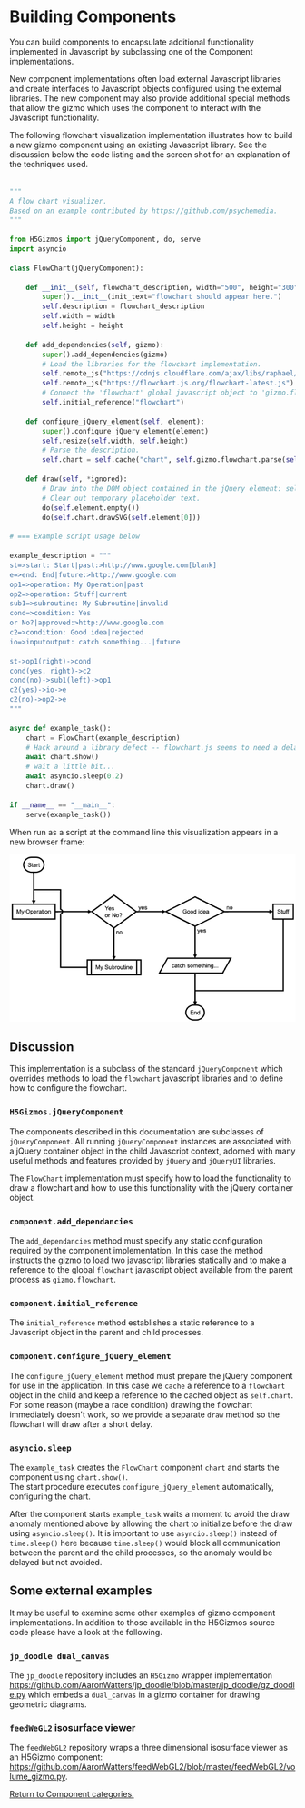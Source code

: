 
# Building Components

You can build components to encapsulate additional functionality implemented in Javascript
by subclassing one of the Component implementations.

New component implementations often load external Javascript libraries and create interfaces
to Javascript objects configured using the external libraries.
The new component may also provide additional special methods that allow the gizmo which
uses the component to interact with the Javascript functionality. 


The following flowchart visualization implementation illustrates how to 
build a new gizmo component using an existing Javascript library.
See the discussion below the code listing and the screen shot for
an explanation of the techniques used.

```Python

"""
A flow chart visualizer.
Based on an example contributed by https://github.com/psychemedia.
"""

from H5Gizmos import jQueryComponent, do, serve
import asyncio

class FlowChart(jQueryComponent):

    def __init__(self, flowchart_description, width="500", height="300"):
        super().__init__(init_text="flowchart should appear here.")
        self.description = flowchart_description
        self.width = width
        self.height = height

    def add_dependencies(self, gizmo):
        super().add_dependencies(gizmo)
        # Load the libraries for the flowchart implementation.
        self.remote_js("https://cdnjs.cloudflare.com/ajax/libs/raphael/2.3.0/raphael.min.js")
        self.remote_js("https://flowchart.js.org/flowchart-latest.js")
        # Connect the 'flowchart' global javascript object to 'gizmo.flowchart'
        self.initial_reference("flowchart")

    def configure_jQuery_element(self, element):
        super().configure_jQuery_element(element)
        self.resize(self.width, self.height)
        # Parse the description.
        self.chart = self.cache("chart", self.gizmo.flowchart.parse(self.description))

    def draw(self, *ignored):
        # Draw into the DOM object contained in the jQuery element: self.element[0]
        # Clear out temporary placeholder text.
        do(self.element.empty())
        do(self.chart.drawSVG(self.element[0]))

# === Example script usage below

example_description = """
st=>start: Start|past:>http://www.google.com[blank]
e=>end: End|future:>http://www.google.com
op1=>operation: My Operation|past
op2=>operation: Stuff|current
sub1=>subroutine: My Subroutine|invalid
cond=>condition: Yes
or No?|approved:>http://www.google.com
c2=>condition: Good idea|rejected
io=>inputoutput: catch something...|future

st->op1(right)->cond
cond(yes, right)->c2
cond(no)->sub1(left)->op1
c2(yes)->io->e
c2(no)->op2->e
"""

async def example_task():
    chart = FlowChart(example_description)
    # Hack around a library defect -- flowchart.js seems to need a delay before drawing the chart.
    await chart.show()
    # wait a little bit...
    await asyncio.sleep(0.2)
    chart.draw()

if __name__ == "__main__":
    serve(example_task())
```

When run as a script at the command line this visualization appears in a new browser frame:

<img src="flowchart.png">

## Discussion

This implementation is a subclass of the standard `jQueryComponent`
which overrides methods to load the `flowchart` javascript libraries
and to define how to configure the flowchart.

### `H5Gizmos.jQueryComponent`

The components described in this documentation are subclasses
of `jQueryComponent`.  All running `jQueryComponent` instances are associated
with a jQuery container object in the child Javascript context,
adorned with many useful methods and features provided by `jQuery` and `jQueryUI`
libraries.

The `FlowChart` implementation must specify how to load the functionality
to draw a flowchart and how to use this functionality with the jQuery
container object.

### `component.add_dependancies`

The `add_dependancies` method must specify any static configuration
required by the component implementation.  In this case the method
instructs the gizmo to load two javascript libraries statically and
to make a reference to the global `flowchart` javascript object
available from the parent process as `gizmo.flowchart`.

### `component.initial_reference`

The `initial_reference` method establishes a static reference
to a Javascript object in the parent and child processes.

### `component.configure_jQuery_element`

The `configure_jQuery_element` method must prepare the jQuery
component for use in the application.  In this case we `cache`
a reference to a `flowchart` object in the child and keep a reference
to the cached object as `self.chart`.  For some reason (maybe a race
condition) drawing the flowchart immediately doesn't work, so
we provide a separate `draw` method so the flowchart will draw after
a short delay.

### `asyncio.sleep`

The `example_task` creates the `FlowChart` component `chart` and starts the
component using `chart.show()`.  
The start procedure executes `configure_jQuery_element` automatically,
configuring the chart.

After the component starts `example_task`
waits a moment to avoid the draw anomaly mentioned above
by allowing the chart to initialize before the draw using
`asyncio.sleep()`.  It is important to use `asyncio.sleep()` instead of
`time.sleep()` here because `time.sleep()` would block all communication
between the parent and the child processes, so the anomaly would be delayed
but not avoided.

## Some external examples

It may be useful to examine some other examples of gizmo
component implementations.  In addition to those available
in the H5Gizmos source code please have a look at the following.

### `jp_doodle dual_canvas`

The `jp_doodle` repository includes an `H5Gizmo` wrapper implementation
<a href="https://github.com/AaronWatters/jp_doodle/blob/master/jp_doodle/gz_doodle.py">
https://github.com/AaronWatters/jp_doodle/blob/master/jp_doodle/gz_doodle.py
</a> which embeds a `dual_canvas` in a gizmo container for drawing geometric diagrams.

### `feedWeGL2` isosurface viewer

The `feedWebGL2` repository wraps a three dimensional isosurface viewer as an H5Gizmo component:
<a href="https://github.com/AaronWatters/feedWebGL2/blob/master/feedWebGL2/volume_gizmo.py">
https://github.com/AaronWatters/feedWebGL2/blob/master/feedWebGL2/volume_gizmo.py</a>.

<a href="./README.md">
Return to Component categories.
</a>
